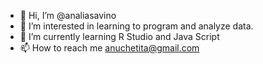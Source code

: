 - 👋 Hi, I’m @analiasavino
- 👀 I’m interested in learning to program and analyze data.
- 🌱 I’m currently learning R Studio and Java Script
- 📫 How to reach me anuchetita@gmail.com

<!---
analiasavino/analiasavino is a ✨ special ✨ repository because its `README.md` (this file) appears on your GitHub profile.
You can click the Preview link to take a look at your changes.
--->
